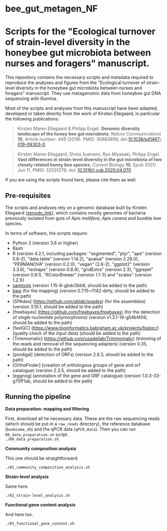 # bee_gut_metagen_NF

Scripts for the "Ecological turnover of strain-level diversity in the honeybee gut microbiota between nurses and foragers" manuscript.
=======

This repository contains the necessary scripts and metadata required to reproduce the analyses and figures from the "Ecological turnover of strain-level diversity in the honeybee gut microbiota between nurses and foragers" manuscript. They use metagenomic data from honeybee gut DNA sequencing with Illumina.

Most of the scripts and analyses from this manuscript have been adapted, developed or taken directly from the work of Kirsten Ellegaard, in particular the following publications:

> Kirsten Maren Ellegaard & Philipp Engel. **Genomic diversity landscape of the honey bee gut microbiota**; _Nature Communications_ **10**, Article number: 446 (2019).
> PMID: 30683856;
> doi:[10.1038/s41467-019-08303-0](https://www.nature.com/articles/s41467-019-08303-0)

> Kirsten Maren Ellegaard, Shota Suenami, Ryo Miyasaki, Philipp Engel. **Vast differences in strain-level diversity in the gut microbiota of two closely related honey bee species**; _Current Biology_ **10**, Epub 2020 Jun 11.
> PMID: 32531278;
> doi: [10.1016/j.cub.2020.04.070](https://www.cell.com/current-biology/fulltext/S0960-9822(20)30586-8)

If you are using the scripts found here, please cite them as well.


 
Pre-requisites
----------

The scripts and analyses rely on a genomic database built by Kirsten Ellegaard ([zenodo_link](https://zenodo.org/record/4661061#.YGmkRy0RoRA)), which contains mostly genomes of bacteria previously isolated from guts of *Apis mellifera*, *Apis cerana* and bumble bee species.

In terms of software, the scripts require:

* Python 3 (version 3.6 or higher)
* Bash
* R  (version 4.2.1, including packages: "segmented", "plyr", "ape" (version 5.6-2), "data.table" (version 1.14.2), "qvalue" (version 2.28.0), "PERMANOVA" (version 0.2.0), "vegan" (2.6-2), "ggplot2" (version 3.3.6), "reshape" (version 0.8.9), "gridExtra" (version 2.3), "ggrepel" (version 0.9.1), "RColorBrewer" (version 1.1-3) and "scales" (version 1.2.1))
* [samtools](http://www.htslib.org) (version  1.15-8-gbdc5bb8, should be added to the path)
* [bwa](https://github.com/lh3/bwa) (for the mapping) (version 0.7.15-r1142-dirty, should be added to the path)
* [SPAdes] (https://github.com/ablab/spades) (for the assemblies) (version 3.10.1, should be added to the path)
* [freebayes] (https://github.com/freebayes/freebayes) (for the detection of single nucleotide polymorphisms) (version v1.3.1-19-g54bf409, should be added to the path)
* [fastQC] (https://www.bioinformatics.babraham.ac.uk/projects/fastqc/) (quality check of the input data) (should be added to the path)
* [Trimmomatic] (https://github.com/usadellab/Trimmomatic) (trimming of the reads and removal of the sequencing adapters) (version 0.35, should be added to the path)
* [prodigal] (detection of ORFs) (version 2.6.3, should be added to the path)
* [OrthoFinder] (creation of orthologous groups of gene and orf catalogue) (version 2.3.5, should be added to the path)
* [eggnog] (annotation of the gene and ORF catalogue) (version 1.0.3-33-g70ff1ab, should be added to the path)

Running the pipeline
--------

**Data preparation: mapping and filtering**

First, download all he necessary data. These are the raw sequencing reads (which should be put in a `raw_reads` directory), the reference database (`beebiome_db`) and the qPCR data (`qPCR_data`).
Then you can run `00_data_preparation.sh` script.  
```./00_data_preparation.sh```

**Community composition analysis**

This one should be straightforward.  

```./01_community_composition_analysis.sh```

**Strain-level analysis**

Same here.  

```./02_strain-level_analysis.sh```

**Functional gene content analysis**

And here too.  

```./03_functional_gene_content.sh```

